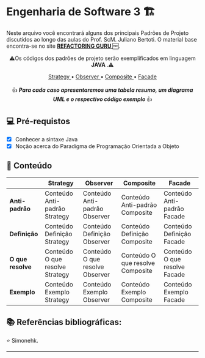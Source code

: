 <h1>
Engenharia de Software 3 🏗️
</h1>

<p>Neste arquivo você encontrará alguns dos principais Padrões de Projeto discutidos ao longo das aulas do Prof. ScM. Juliano Bertoti.
O material base encontra-se no site <strong> <a href="https://refactoring.guru"> REFACTORING GURU  </a></strong> 🆓.</p>
  
<p align="center">⚠️Os códigos dos padrões de projeto serão exemplificados em linguagem <strong> JAVA </strong>.⚠️
</p>

<p align="center">
<a href="https://github.com/Simonehk/Bertoti/tree/main/Engenharia%20de%20Software%203/strategy"> Strategy </a>• <a href="https://github.com/Simonehk/Bertoti/tree/main/Engenharia%20de%20Software%203/observer"> Observer </a>• <a href="https://github.com/Simonehk/Bertoti/tree/main/Engenharia%20de%20Software%203/composite"> Composite </a> • <a href="https://github.com/Simonehk/Bertoti/tree/main/Engenharia%20de%20Software%203/facade"> Facade </a> <br>
<br>👍 <em><strong> Para cada caso apresentaremos uma tabela resumo, um diagrama UML e o respectivo código exemplo </strong> </em>👍
</p>

<h2>
💻 Pré-requistos
</h2>

- [x] Conhecer a sintaxe Java
- [x] Noção acerca do Paradigma de Programação Orientada a Objeto

<h2> 📂 Conteúdo </h2>


|                                | Strategy                         | Observer                         | Composite                         | Facade                         |
|--------------------------------|----------------------------------|----------------------------------|-----------------------------------|-------------------------------|
| **Anti-padrão**               | Conteúdo Anti-padrão Strategy    | Conteúdo Anti-padrão Observer    | Conteúdo Anti-padrão Composite    | Conteúdo Anti-padrão Facade   |
| **Definição**                 | Conteúdo Definição Strategy      | Conteúdo Definição Observer      | Conteúdo Definição Composite      | Conteúdo Definição Facade     |
| **O que resolve**             | Conteúdo O que resolve Strategy  | Conteúdo O que resolve Observer  | Conteúdo O que resolve Composite  | Conteúdo O que resolve Facade |
| **Exemplo**                   | Conteúdo Exemplo Strategy        | Conteúdo Exemplo Observer        | Conteúdo Exemplo Composite        | Conteúdo Exemplo Facade       |
	
<h2> 📚 Referências bibliográficas:  </h2>


⭐️  Simonehk.


------------



